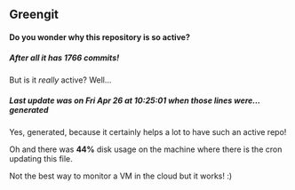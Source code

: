 ## Greengit

#### Do you wonder why this repository is so active?

##### After all it has 1766 commits!

But is it *really* active? Well...

##### Last update was on Fri Apr 26 at 10:25:01 when those lines were... generated

Yes, generated, because it certainly helps a lot to have such an active repo!

Oh and there was **44%** disk usage on the machine
where there is the cron updating this file.

Not the best way to monitor a VM in the cloud but it works! :)
